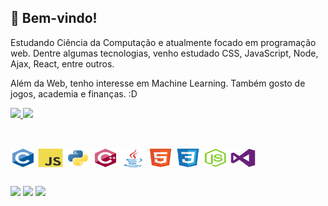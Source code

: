 ## 👋 Bem-vindo!
Estudando Ciência da Computação e atualmente focado em programação web.
Dentre algumas tecnologias, venho estudado CSS, JavaScript, Node, Ajax, React, entre outros.

Além da Web, tenho interesse em Machine Learning. Também gosto de jogos, academia e finanças. :D



<div>
  <a href="github.com/frankoliveira">
  <img height="180cm" src="https://github-readme-stats.vercel.app/api?username=frankoliveira&theme=nightowl&show_icons=true">
  <img height="180cm" src="https://github-readme-stats.vercel.app/api/top-langs/?username=frankoliveira&layout=compact&langs_count=16&theme=nightowl"></a>
</div>

##

<div style="display: inline_block"><br>
  <img align="center" alt="frank-c" height="30" width="40" src="https://github.com/devicons/devicon/blob/master/icons/c/c-original.svg">
  <img align="center" alt="frank-javascript" height="30" width="40" src="https://github.com/devicons/devicon/blob/master/icons/javascript/javascript-original.svg">
  <img align="center" alt="frank-python" height="30" width="40" src="https://github.com/devicons/devicon/blob/master/icons/python/python-original.svg">
  <img align="center" alt="frank-cplusplus" height="30" width="40" src="https://github.com/devicons/devicon/blob/master/icons/cplusplus/cplusplus-original.svg">
  <img align="center" alt="frank-java" height="30" width="40" src="https://github.com/devicons/devicon/blob/master/icons/java/java-original.svg">
  <img align="center" alt="frank-html5" height="30" width="40" src="https://github.com/devicons/devicon/blob/master/icons/html5/html5-original.svg">
  <img align="center" alt="frank-css" height="30" width="40" src="https://github.com/devicons/devicon/blob/master/icons/css3/css3-original.svg">
  <img align="center" alt="frank-nodejs" height="30" width="40" src="https://github.com/devicons/devicon/blob/master/icons/nodejs/nodejs-original.svg">
  <img align="center" alt="frank-vscode" height="30" width="40" src="https://github.com/devicons/devicon/blob/master/icons/visualstudio/visualstudio-plain.svg">
</div>

##
<div>
  <a href="mailto:defrankoliver@gmail.com" target="_blank"><img src="https://img.shields.io/badge/Gmail-D14836?style=for-the-badge&logo=gmail&logoColor=white" target="_blank"></a>
  <a href="https://www.linkedin.com/in/franklin-anderson-brito-de-oliveira-18b6aa95/" target="_blank"><img src="https://img.shields.io/badge/LinkedIn-0077B5?style=for-the-badge&logo=linkedin&logoColor=white" target="_blank"></a>
  <a href="https://www.instagram.com/frannkbrito/" target="_blank"><img src="https://img.shields.io/badge/Instagram-E4405F?style=for-the-badge&logo=instagram&logoColor=white" target="_blank"></a>
</div>
